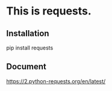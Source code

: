 # This is requests.

## Installation
pip install requests

## Document
https://2.python-requests.org/en/latest/
